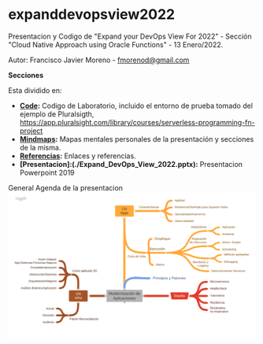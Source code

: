 # expanddevopsview2022
Presentacion y Codigo de "Expand your DevOps View For 2022"  - Sección "Cloud Native Approach using Oracle Functions" - 13 Enero/2022.

Autor: Francisco Javier Moreno - fmorenod@gmail.com

**Secciones**

Esta dividido en:

- **[Code](code/README.md):** Codigo de Laboratorio, incluido el entorno de prueba tomado del ejemplo de Pluralsigth, https://app.pluralsight.com/library/courses/serverless-programming-fn-project
- **[Mindmaps](Mindmaps.md):** Mapas mentales personales de la presentación y secciones de la misma.
- **[Referencias](References.md):** Enlaces y referencias.
- **[Presentacion]:(./Expand_DevOps_View_2022.pptx):** Presentacion Powerpoint 2019

General Agenda de la presentacion
![Agenda General](./docs/Modernizacin_deAplicaciones.png)


